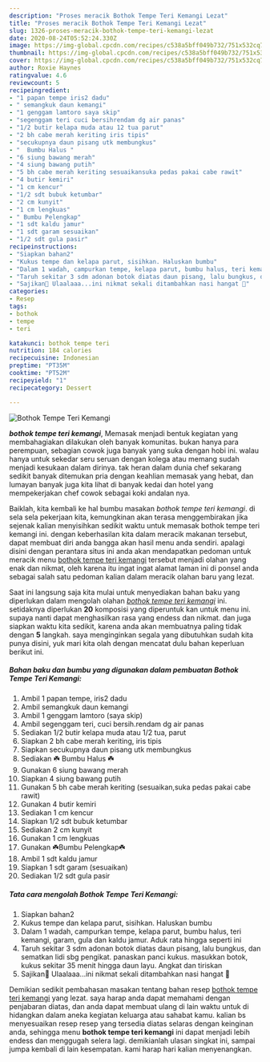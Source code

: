 ```yaml
---
description: "Proses meracik Bothok Tempe Teri Kemangi Lezat"
title: "Proses meracik Bothok Tempe Teri Kemangi Lezat"
slug: 1326-proses-meracik-bothok-tempe-teri-kemangi-lezat
date: 2020-08-24T05:52:24.330Z
image: https://img-global.cpcdn.com/recipes/c538a5bff049b732/751x532cq70/bothok-tempe-teri-kemangi-foto-resep-utama.jpg
thumbnail: https://img-global.cpcdn.com/recipes/c538a5bff049b732/751x532cq70/bothok-tempe-teri-kemangi-foto-resep-utama.jpg
cover: https://img-global.cpcdn.com/recipes/c538a5bff049b732/751x532cq70/bothok-tempe-teri-kemangi-foto-resep-utama.jpg
author: Roxie Haynes
ratingvalue: 4.6
reviewcount: 5
recipeingredient:
- "1 papan tempe iris2 dadu"
- " semangkuk daun kemangi"
- "1 genggam lamtoro saya skip"
- "segenggam teri cuci bersihrendam dg air panas"
- "1/2 butir kelapa muda atau 12 tua parut"
- "2 bh cabe merah keriting iris tipis"
- "secukupnya daun pisang utk membungkus"
- "  Bumbu Halus "
- "6 siung bawang merah"
- "4 siung bawang putih"
- "5 bh cabe merah keriting sesuaikansuka pedas pakai cabe rawit"
- "4 butir kemiri"
- "1 cm kencur"
- "1/2 sdt bubuk ketumbar"
- "2 cm kunyit"
- "1 cm lengkuas"
- " Bumbu Pelengkap"
- "1 sdt kaldu jamur"
- "1 sdt garam sesuaikan"
- "1/2 sdt gula pasir"
recipeinstructions:
- "Siapkan bahan2"
- "Kukus tempe dan kelapa parut, sisihkan. Haluskan bumbu"
- "Dalam 1 wadah, campurkan tempe, kelapa parut, bumbu halus, teri kemangi, garam, gula dan kaldu jamur. Aduk rata hingga seperti ini"
- "Taruh sekitar 3 sdm adonan botok diatas daun pisang, lalu bungkus, dan sematkan lidi sbg pengikat. panaskan panci kukus. masukkan botok, kukus sekitar 35 menit hingga daun layu. Angkat dan tiriskan"
- "Sajikan💖 Ulaalaaa...ini nikmat sekali ditambahkan nasi hangat 🥳"
categories:
- Resep
tags:
- bothok
- tempe
- teri

katakunci: bothok tempe teri 
nutrition: 184 calories
recipecuisine: Indonesian
preptime: "PT35M"
cooktime: "PT52M"
recipeyield: "1"
recipecategory: Dessert

---
```



![Bothok Tempe Teri Kemangi](https://img-global.cpcdn.com/recipes/c538a5bff049b732/751x532cq70/bothok-tempe-teri-kemangi-foto-resep-utama.jpg)

<b><i>bothok tempe teri kemangi</i></b>, Memasak menjadi bentuk kegiatan yang membahagiakan dilakukan oleh banyak komunitas. bukan hanya para perempuan, sebagian cowok juga banyak yang suka dengan hobi ini. walau hanya untuk sekedar seru seruan dengan kolega atau memang sudah menjadi kesukaan dalam dirinya. tak heran dalam dunia chef sekarang sedikit banyak ditemukan pria dengan keahlian memasak yang hebat, dan lumayan banyak juga kita lihat di banyak kedai dan hotel yang mempekerjakan chef cowok sebagai koki andalan nya.



Baiklah, kita kembali ke hal bumbu masakan <i>bothok tempe teri kemangi</i>. di sela sela pekerjaan kita, kemungkinan akan terasa menggembirakan jika sejenak kalian menyisihkan sedikit waktu untuk memasak bothok tempe teri kemangi ini. dengan keberhasilan kita dalam meracik makanan tersebut, dapat membuat diri anda bangga akan hasil menu anda sendiri. apalagi disini dengan perantara situs ini anda akan mendapatkan pedoman untuk meracik menu <u>bothok tempe teri kemangi</u> tersebut menjadi olahan yang enak dan nikmat, oleh karena itu ingat ingat alamat laman ini di ponsel anda sebagai salah satu pedoman kalian dalam meracik olahan baru yang lezat.


Saat ini langsung saja kita mulai untuk menyediakan bahan baku yang diperlukan dalam mengolah olahan <u><i>bothok tempe teri kemangi</i></u> ini. setidaknya diperlukan <b>20</b> komposisi yang diperuntuk kan untuk menu ini. supaya nanti dapat menghasilkan rasa yang endess dan nikmat. dan juga siapkan waktu kita sedikit, karena anda akan membuatnya paling tidak dengan <b>5</b> langkah. saya menginginkan segala yang dibutuhkan sudah kita punya disini, yuk mari kita olah dengan mencatat dulu bahan keperluan berikut ini.

<!--inarticleads1-->

##### Bahan baku dan bumbu yang digunakan dalam pembuatan Bothok Tempe Teri Kemangi:

1. Ambil 1 papan tempe, iris2 dadu
1. Ambil  semangkuk daun kemangi
1. Ambil 1 genggam lamtoro (saya skip)
1. Ambil segenggam teri, cuci bersih.rendam dg air panas
1. Sediakan 1/2 butir kelapa muda atau 1/2 tua, parut
1. Siapkan 2 bh cabe merah keriting, iris tipis
1. Siapkan secukupnya daun pisang utk membungkus
1. Sediakan  ☘️ Bumbu Halus ☘️
1. Gunakan 6 siung bawang merah
1. Siapkan 4 siung bawang putih
1. Gunakan 5 bh cabe merah keriting (sesuaikan,suka pedas pakai cabe rawit)
1. Gunakan 4 butir kemiri
1. Sediakan 1 cm kencur
1. Siapkan 1/2 sdt bubuk ketumbar
1. Sediakan 2 cm kunyit
1. Gunakan 1 cm lengkuas
1. Gunakan  ☘️Bumbu Pelengkap☘️
1. Ambil 1 sdt kaldu jamur
1. Siapkan 1 sdt garam (sesuaikan)
1. Sediakan 1/2 sdt gula pasir




<!--inarticleads2-->

##### Tata cara mengolah Bothok Tempe Teri Kemangi:

1. Siapkan bahan2
1. Kukus tempe dan kelapa parut, sisihkan. Haluskan bumbu
1. Dalam 1 wadah, campurkan tempe, kelapa parut, bumbu halus, teri kemangi, garam, gula dan kaldu jamur. Aduk rata hingga seperti ini
1. Taruh sekitar 3 sdm adonan botok diatas daun pisang, lalu bungkus, dan sematkan lidi sbg pengikat. panaskan panci kukus. masukkan botok, kukus sekitar 35 menit hingga daun layu. Angkat dan tiriskan
1. Sajikan💖 Ulaalaaa...ini nikmat sekali ditambahkan nasi hangat 🥳




Demikian sedikit pembahasan masakan tentang bahan resep <u>bothok tempe teri kemangi</u> yang lezat. saya harap anda dapat memahami dengan penjabaran diatas, dan anda dapat membuat ulang di lain waktu untuk di hidangkan dalam aneka kegiatan keluarga atau sahabat kamu. kalian bs menyesuaikan resep resep yang tersedia diatas selaras dengan keinginan anda, sehingga menu <b>bothok tempe teri kemangi</b> ini dapat menjadi lebih endess dan menggugah selera lagi. demikianlah ulasan singkat ini, sampai jumpa kembali di lain kesempatan. kami harap hari kalian menyenangkan.
